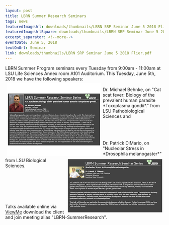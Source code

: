 ```yaml
--- 
layout: post
title: LBRN Summer Research Seminars
tags: news
featuredImageUrl: downloads/thumbnails/LBRN SRP Seminar June 5 2018 Flier.png
featuredImageUrlSquare: downloads/thumbnails/LBRN SRP Seminar June 5 2018 Flier.png
excerpt_separator: <!--more-->
eventDate: June 5, 2018
textOnUrl: Seminar
link: downloads/thumbnails/LBRN SRP Seminar June 5 2018 Flier.pdf
--- 
```

<p>LBRN Summer Program seminars every Tuesday from 9:00am - 11:00am at LSU Life Sciences Annex room A101 Auditorium. This Tuesday, June 5th, 2018 we have the following speakers:<!--more--> <br><a href="/downloads/2018-SRP-Behnke Talk Flyer v2.pdf"><img src="/downloads/thumbnails/2018-SRP-Behnke Talk Flyer v2.png" style="float: left" margin="20" hspace="5" vspace="5"></a><br>Dr. Michael Behnke, on "Cat scat fever: Biology of the prevalent human parasite *Toxoplasma gondii*." from LSU Pathobiological Sciences and <br><br><br><br><br><a href="/downloads/2018-SRP-DiMario Talk Flyer.pdf"><img src="/downloads/thumbnails/2018-SRP-DiMario Talk Flyer.png" style="float: right" margin="20" hspace="5" vspace="5"></a>Dr. Patrick DiMario, on "Nucleolar Stress in *Drosophila melanogaster*" from LSU Biological Sciences.</p>
<br><br><br><br><br>
<p>Talks available online via <a class="button" href="{{ "https://viewme.ezuce.com" }}">ViewMe</a> download the client and join meeting alias "LBRN-SummerResearch".</p>